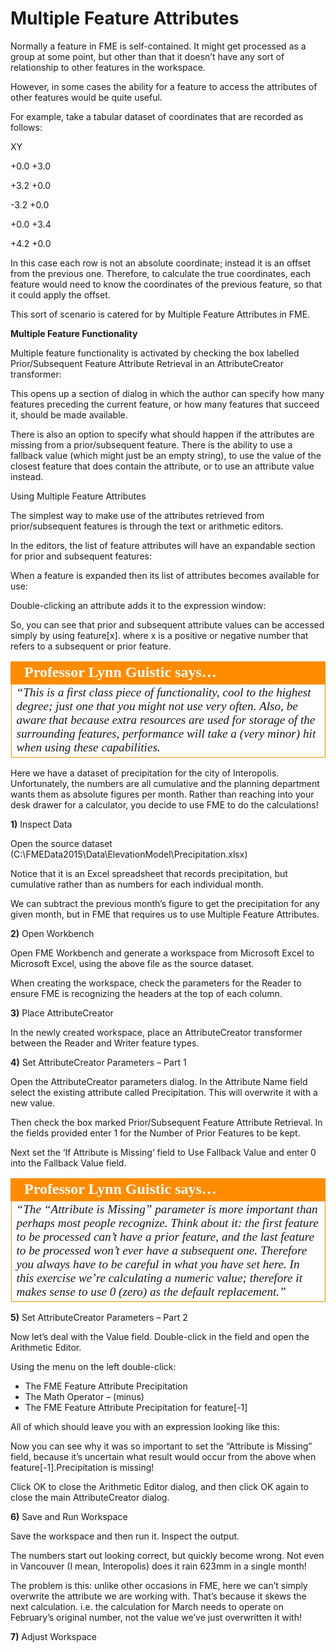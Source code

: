 # Multiple Feature Attributes

Normally a feature in FME is self-contained. It might get processed as a group at some point, but other than that it doesn’t have any sort of relationship to other features in the workspace.

However, in some cases the ability for a feature to access the attributes of other features would be quite useful.

For example, take a tabular dataset of coordinates that are recorded as follows:

XY

+0.0 +3.0

+3.2 +0.0

-3.2 +0.0

+0.0 +3.4

+4.2 +0.0

In this case each row is not an absolute coordinate; instead it is an offset from the previous one. Therefore, to calculate the true coordinates, each feature would need to know the coordinates of the previous feature, so that it could apply the offset.

This sort of scenario is catered for by Multiple Feature Attributes in FME.

**Multiple Feature Functionality**

Multiple feature functionality is activated by checking the box labelled Prior/Subsequent Feature Attribute Retrieval in an AttributeCreator transformer:

This opens up a section of dialog in which the author can specify how many features preceding the current feature, or how many features that succeed it, should be made available.

There is also an option to specify what should happen if the attributes are missing from a prior/subsequent feature. There is the ability to use a fallback value (which might just be an empty string), to use the value of the closest feature that does contain the attribute, or to use an attribute value instead.

Using Multiple Feature Attributes

The simplest way to make use of the attributes retrieved from prior/subsequent features is through the text or arithmetic editors.

In the editors, the list of feature attributes will have an expandable section for prior and subsequent features:

When a feature is expanded then its list of attributes becomes available for use:

Double-clicking an attribute adds it to the expression window:

So, you can see that prior and subsequent attribute values can be accessed simply by using feature[x].<attribute name> where x is a positive or negative number that refers to a subsequent or prior feature.

<table style="border-spacing: 0px">
<tr>
<td style="vertical-align:middle;background-color:darkorange;border: 2px solid darkorange">
<i class="fa fa-quote-left fa-lg fa-pull-left fa-fw" style="color:white;padding-right: 12px;vertical-align:text-top"></i>
<span style="color:white;font-size:x-large;font-weight: bold;font-family:serif">Professor Lynn Guistic says…</span>
</td>
</tr>

<tr>
<td style="border: 1px solid darkorange">
<span style="font-family:serif; font-style:italic; font-size:larger">
“This is a first class piece of functionality, cool to the highest degree; just
one that you might not use very often.
Also, be aware that because extra resources are used for storage of the
surrounding features, performance will take a (very minor) hit when using these
capabilities.
</span>
</td>
</tr>
</table>

Here we have a dataset of precipitation for the city of Interopolis. Unfortunately, the numbers are all cumulative and the planning department wants them as absolute figures per month.
Rather than reaching into your desk drawer for a calculator, you decide to use FME to do the calculations!

**1)** Inspect Data

Open the source dataset (C:\FMEData2015\Data\ElevationModel\Precipitation.xlsx)

Notice that it is an Excel spreadsheet that records precipitation, but cumulative rather than as numbers for each individual month.

We can subtract the previous month’s figure to get the precipitation for any given month, but in FME that requires us to use Multiple Feature Attributes.

**2)** Open Workbench

Open FME Workbench and generate a workspace from Microsoft Excel to Microsoft Excel, using the above file as the source dataset.

When creating the workspace, check the parameters for the Reader to ensure FME is recognizing the headers at the top of each column.

**3)** Place AttributeCreator

In the newly created workspace, place an AttributeCreator transformer between the Reader and Writer feature types.

**4)** Set AttributeCreator Parameters – Part 1

Open the AttributeCreator parameters dialog. In the Attribute Name field select the existing attribute called Precipitation. This will overwrite it with a new value.

Then check the box marked Prior/Subsequent Feature Attribute Retrieval. In the fields provided enter 1 for the Number of Prior Features to be kept.

Next set the ‘If Attribute is Missing’ field to Use Fallback Value and enter 0 into the Fallback Value field.

<table style="border-spacing: 0px">
<tr>
<td style="vertical-align:middle;background-color:darkorange;border: 2px solid darkorange">
<i class="fa fa-quote-left fa-lg fa-pull-left fa-fw" style="color:white;padding-right: 12px;vertical-align:text-top"></i>
<span style="color:white;font-size:x-large;font-weight: bold;font-family:serif">Professor Lynn Guistic says…</span>
</td>
</tr>

<tr>
<td style="border: 1px solid darkorange">
<span style="font-family:serif; font-style:italic; font-size:larger">
“The “Attribute is Missing” parameter is more important than perhaps most
people recognize.
Think about it: the first feature to be processed can’t have a prior feature,
and the last feature to be processed won’t ever have a subsequent one.
Therefore you always have to be careful in what you have set here. In this exercise
we’re calculating a numeric value; therefore it makes sense to use 0 (zero) as the
default replacement.”
</span>
</td>
</tr>
</table>

**5)** Set AttributeCreator Parameters – Part 2

Now let’s deal with the Value field. Double-click in the field and open the Arithmetic Editor.

Using the menu on the left double-click:
- The FME Feature Attribute Precipitation
- The Math Operator – (minus)
- The FME Feature Attribute Precipitation for feature[-1]

All of which should leave you with an expression looking like this:

Now you can see why it was so important to set the “Attribute is Missing” field, because it’s uncertain what result would occur from the above when feature[-1].Precipitation is missing!


Click OK to close the Arithmetic Editor dialog, and then click OK again to close the main
AttributeCreator dialog.

**6)** Save and Run Workspace

Save the workspace and then run it. Inspect the output.

The numbers start out looking correct, but quickly become wrong. Not even in Vancouver (I mean, Interopolis) does it rain 623mm in a single month!

The problem is this: unlike other occasions in FME, here we can’t simply overwrite the attribute we are working with. That’s because it skews the next calculation. i.e. the calculation for March needs to operate on February’s original number, not the value we’ve just overwritten it with!

**7)** Adjust Workspace